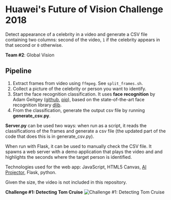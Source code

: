 # Huawei's Future of Vision Challenge 2018

Detect appearance of a celebrity in a video and generate a CSV file containing two columns: second of the video, `1` if the celebrity appears in that second or `0` otherwise.

**Team #2**: Global Vision

## Pipeline
1) Extract frames from video using `ffmpeg`. See `split_frames.sh`. 
2) Collect a picture of the celebrity or person you want to identify.
3) Start the face recognition classification. It uses **face recognition** by Adam Geitgey ([github](https://github.com/ageitgey/face_recognition), [pip](https://pypi.org/project/face_recognition/)), based on the state-of-the-art face recognition library [dlib](http://dlib.net/).
4) From the classification, generate the output csv file by running **generate_csv.py**. 

**Server.py** can be used two ways: when run as a script, it reads the classifications of the frames and generate a csv file (the updated part of the code that does this is in generate_csv.py).

When run with Flask, it can be used to manually check the CSV file. It spawns a web server with a demo application that plays the video and and highlights the seconds where the target person is identified.

Technologies used for the web app: JavaScript, HTML5 Canvas, [AI Projector](https://github.com/DomenicoDeFelice/ai-projector), Flask, python.

Given the size, the video is not included in this repository.

**Challenge #1: Detecting Tom Cruise**
![Challenge #1: Detecting Tom Cruise](https://domdefelice.net/wp-content/uploads/2018/11/Detecting-Tom-Cruise.png "Challenge #1: Detecting Tom Cruise")
